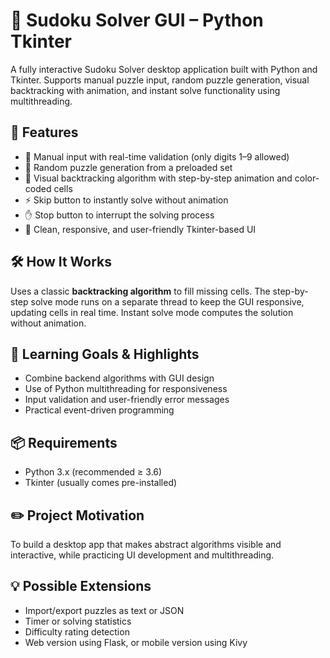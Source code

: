 <!DOCTYPE html>
<html lang="en">
<body>

<h1>🧩 Sudoku Solver GUI – Python Tkinter</h1>

<p>
A fully interactive Sudoku Solver desktop application built with Python and Tkinter.
Supports manual puzzle input, random puzzle generation, visual backtracking with animation, and instant solve functionality using multithreading.
</p>

<h2>🚀 Features</h2>
<ul>
  <li>🔢 Manual input with real-time validation (only digits 1–9 allowed)</li>
  <li>🎲 Random puzzle generation from a preloaded set</li>
  <li>🧠 Visual backtracking algorithm with step-by-step animation and color-coded cells</li>
  <li>⚡ Skip button to instantly solve without animation</li>
  <li>✋ Stop button to interrupt the solving process</li>
  <li>🎨 Clean, responsive, and user-friendly Tkinter-based UI</li>
</ul>

<h2>🛠 How It Works</h2>
<p>
Uses a classic <strong>backtracking algorithm</strong> to fill missing cells.
The step-by-step solve mode runs on a separate thread to keep the GUI responsive, updating cells in real time.
Instant solve mode computes the solution without animation.
</p>

<h2>🎯 Learning Goals & Highlights</h2>
<ul>
  <li>Combine backend algorithms with GUI design</li>
  <li>Use of Python multithreading for responsiveness</li>
  <li>Input validation and user-friendly error messages</li>
  <li>Practical event-driven programming</li>
</ul>

<h2>📦 Requirements</h2>
<ul>
  <li>Python 3.x (recommended ≥ 3.6)</li>
  <li>Tkinter (usually comes pre-installed)</li>
</ul>

<h2>✏️ Project Motivation</h2>
<p>
To build a desktop app that makes abstract algorithms visible and interactive, while practicing UI development and multithreading.
</p>

<h2>💡 Possible Extensions</h2>
<ul>
  <li>Import/export puzzles as text or JSON</li>
  <li>Timer or solving statistics</li>
  <li>Difficulty rating detection</li>
  <li>Web version using Flask, or mobile version using Kivy</li>
</ul>
</body>
</html>
